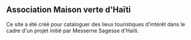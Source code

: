Association Maison verte d'Haïti
-----

Ce site a été créé pour cataloguer des lieux touristiques d'intérêt dans le cadre d'un projet initié par Messerne Sagesse d'Haïti.
